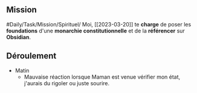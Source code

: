 ## Mission 
#Daily/Task/Mission/Spirituel/
Moi, [[2023-03-20]] te **charge** de poser les **foundations** d'une **monarchie constitutionnelle** et de la **référencer** sur **Obsidian**. 

## Déroulement
- Matin
	- Mauvaise réaction lorsque Maman est venue vérifier mon état, j'aurais du rigoler ou juste sourire.
